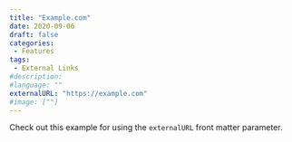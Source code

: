 ```yaml
---
title: "Example.com"
date: 2020-09-06
draft: false
categories:
 - Features
tags:
 - External Links
#description:
#language: ""
externalURL: "https://example.com"
#image: [""]
---
```


Check out this example for using the `externalURL` front matter parameter.
